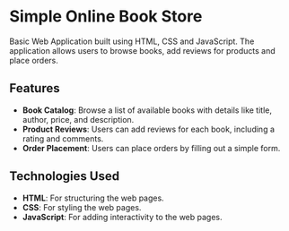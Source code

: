 # Simple Online Book Store

Basic Web Application built using HTML, CSS and JavaScript. The application allows users to browse books, add reviews for products and place orders.

## Features

* <strong>Book Catalog</strong>: Browse a list of available books with details like title, author, price, and description.
* <strong>Product Reviews</strong>: Users can add reviews for each book, including a rating and comments.
* <strong> Order Placement</strong>: Users can place orders by filling out a simple form.

## Technologies Used

* <strong>HTML</strong>: For structuring the web pages.
* <strong>CSS</strong>: For styling the web pages.
* <strong>JavaScript</strong>: For adding interactivity to the web pages.
